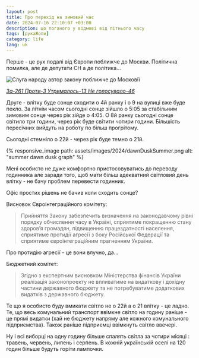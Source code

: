 ```yaml
---
layout: post
title: Про перехід на зимовий час
date: 2024-07-16 22:10:07 +03:00
description: що поганого у відмові від літнього часу
tags: [рукаЖопи]
category: life
lang: uk
---
```


Перше - це рух подалі від Європи поближче до Москви. Політична помилка, але де депутати СН а де політика...

![Слуга народу автор закону поближче до Московії](../assets/images/2024/sn2.jpg "Слуга народу автор закону поближче до Московії")

_[За-261 Проти-3 Утрималось-13 Не голосувало-46](https://itd.rada.gov.ua/billInfo/Bills/Card/4294)_

Друге - влітку буде сонце сходити о 4й ранку і о 9 на вулиці вже буде пекло.
За літнім часом сьогодні сонце зійшло о 5:05 за стабільним зимовим сонце через рік зійде о 4:05.
О 8й ранку сьогодні сонце світило три години, через рік буде світити чотири години.
Більшість пересічних вийдуть на роботу по більш прогрітому.

Сьогодні стемніло о 22й - через рік буде темно о 21й.

{% responsive_image path: assets/images/2024/dawnDuskSummer.png alt: "summer dawn dusk graph" %}

Мені особисто не дуже комфортно пристосовуватись до переводу годинника але заради того, щоб мати більш адекватний світловий день влітку - не бачу проблем перевести годинник.

Офіс простих рішень не бачив коли сходить сонце?

Висновок Євроінтеграційного комітету:

> Прийняття Закону забезпечить визначення на законодавчому рівні порядку
обчислення часу в Україні, сприятиме покращенню стану здоров’я громадян,
підвищенню працездатності населення, сприятиме протидії агресії з боку
Російської Федерації та сприятиме євроінтеграційним прагненням України.

Про протидію агресії - це вони влучно, да...

Бюджетний комітет:

> Згідно з експертним висновком Міністерства фінансів України реалізація законопроекту не впливатиме на видаткову і дохідну частини державного бюджету та не потребуватиме додаткових видатків з державного бюджету.

Те що я особисто буду вмикати світло не о 22й а о 21 влітку - це ладно.
Те, що весь комунальний транспорт ввімкне світло на годину раніше - це прямі видатки (хай не бюджету напряму але кожного комунального підприємства).
Також раніше підприємці ввімкнуть світло ввечері.

Ну і всі виборці на одну годину більше спалять світла за чотири місяці : травень, червень, липень і серпень.
В кожній українській оселі на 120 годин більше будуть горіти лампочки.
